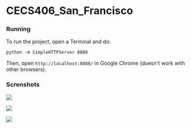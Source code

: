 # CECS406_San_Francisco

### Running

To run the project, open a Terminal and do:

`python -m SimpleHTTPServer 8888`

Then, open `http://localhost:8888/` in Google Chrome (doesn't work with other browsers).

### Screnshots

![](https://i.imgur.com/ggoPKlB.jpg)

![](https://i.imgur.com/voiSkMs.jpg)

![](https://i.imgur.com/IwkNZwu.jpg)
